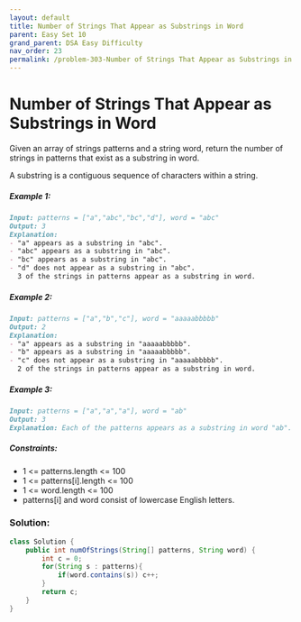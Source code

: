 ```yaml
---
layout: default
title: Number of Strings That Appear as Substrings in Word
parent: Easy Set 10
grand_parent: DSA Easy Difficulty
nav_order: 23
permalink: /problem-303-Number of Strings That Appear as Substrings in Word/
---
```

# Number of Strings That Appear as Substrings in Word

Given an array of strings patterns and a string word, return the number of strings in patterns that exist as a substring in word.

A substring is a contiguous sequence of characters within a string.

##### Example 1:
```markdown
Input: patterns = ["a","abc","bc","d"], word = "abc"
Output: 3
Explanation:
- "a" appears as a substring in "abc".
- "abc" appears as a substring in "abc".
- "bc" appears as a substring in "abc".
- "d" does not appear as a substring in "abc".
  3 of the strings in patterns appear as a substring in word.
```
##### Example 2:
```markdown
Input: patterns = ["a","b","c"], word = "aaaaabbbbb"
Output: 2
Explanation:
- "a" appears as a substring in "aaaaabbbbb".
- "b" appears as a substring in "aaaaabbbbb".
- "c" does not appear as a substring in "aaaaabbbbb".
  2 of the strings in patterns appear as a substring in word.
```

##### Example 3:
```markdown
Input: patterns = ["a","a","a"], word = "ab"
Output: 3
Explanation: Each of the patterns appears as a substring in word "ab".
```
##### Constraints:
* 1 <= patterns.length <= 100
* 1 <= patterns[i].length <= 100
* 1 <= word.length <= 100
* patterns[i] and word consist of lowercase English letters.

### Solution:
```java
class Solution {
    public int numOfStrings(String[] patterns, String word) {
        int c = 0;
        for(String s : patterns){
            if(word.contains(s)) c++;
        }
        return c;
    }
}
```